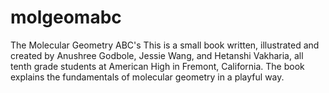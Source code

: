 # molgeomabc
The Molecular Geometry ABC's
This is a small book written, illustrated and created by Anushree Godbole, Jessie Wang, and Hetanshi Vakharia, all tenth grade students at American High in Fremont, California. The book explains the fundamentals of molecular geometry in a playful way.
